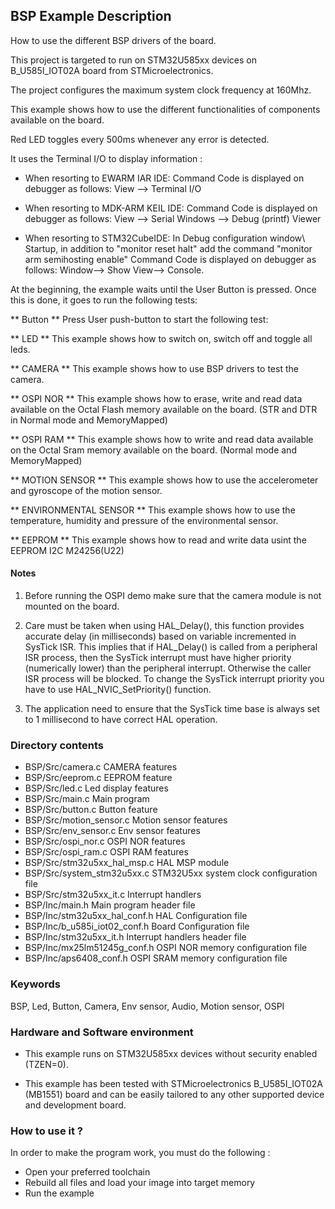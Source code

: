 ## <b>BSP Example Description</b>

How to use the different BSP drivers of the board.

This project is targeted to run on STM32U585xx devices on B_U585I_IOT02A board from STMicroelectronics.

The project configures the maximum system clock frequency at 160Mhz.

This example shows how to use the different functionalities of components available on the board.

Red LED toggles every 500ms whenever any error is detected.

It uses the Terminal I/O to display information : 

 - When resorting to EWARM IAR IDE:
   Command Code is displayed on debugger as follows: View --> Terminal I/O

 - When resorting to MDK-ARM KEIL IDE:
   Command Code is displayed on debugger as follows: View --> Serial Windows --> Debug (printf) Viewer
 
 - When resorting to STM32CubeIDE:
   In Debug configuration window\ Startup, in addition to "monitor reset halt" add the command "monitor arm semihosting enable"
   Command Code is displayed on debugger as follows: Window--> Show View--> Console.
   
At the beginning, the example waits until the User Button is pressed. Once 
this is done, it goes to run the following tests:

 ** Button ** 
Press User push-button to start the following test:

 ** LED **
This example shows how to switch on, switch off and toggle all leds.

 ** CAMERA **
This example shows how to use BSP drivers to test the camera.

 ** OSPI NOR **
This example shows how to erase, write and read data available on the Octal Flash memory
available on the board. (STR and DTR in Normal mode and MemoryMapped)

 ** OSPI RAM **
This example shows how to write and read data available on the Octal Sram memory
available on the board. (Normal mode and MemoryMapped)

 ** MOTION SENSOR **
This example shows how to use the accelerometer and gyroscope of the motion sensor.

 ** ENVIRONMENTAL SENSOR **
This example shows how to use the temperature, humidity and pressure of the environmental sensor.

 ** EEPROM **
This example shows how to read and write data usint the EEPROM I2C M24256(U22)

#### <b>Notes</b>

 1. Before running the OSPI demo make sure that the camera module is not mounted on the board.

 2. Care must be taken when using HAL_Delay(), this function provides accurate delay (in milliseconds)
      based on variable incremented in SysTick ISR. This implies that if HAL_Delay() is called from
      a peripheral ISR process, then the SysTick interrupt must have higher priority (numerically lower)
      than the peripheral interrupt. Otherwise the caller ISR process will be blocked.
      To change the SysTick interrupt priority you have to use HAL_NVIC_SetPriority() function.

 3. The application need to ensure that the SysTick time base is always set to 1 millisecond
      to have correct HAL operation.

### <b>Directory contents</b>

  - BSP/Src/camera.c               CAMERA features
  - BSP/Src/eeprom.c               EEPROM feature
  - BSP/Src/led.c                  Led display features
  - BSP/Src/main.c                 Main program
  - BSP/Src/button.c               Button feature
  - BSP/Src/motion_sensor.c        Motion sensor features
  - BSP/Src/env_sensor.c           Env sensor features
  - BSP/Src/ospi_nor.c             OSPI NOR features
  - BSP/Src/ospi_ram.c             OSPI RAM features
  - BSP/Src/stm32u5xx_hal_msp.c    HAL MSP module
  - BSP/Src/system_stm32u5xx.c     STM32U5xx system clock configuration file
  - BSP/Src/stm32u5xx_it.c         Interrupt handlers
  - BSP/Inc/main.h                 Main program header file
  - BSP/Inc/stm32u5xx_hal_conf.h   HAL Configuration file
  - BSP/Inc/b_u585i_iot02_conf.h   Board Configuration file
  - BSP/Inc/stm32u5xx_it.h         Interrupt handlers header file
  - BSP/Inc/mx25lm51245g_conf.h    OSPI NOR memory configuration file
  - BSP/Inc/aps6408_conf.h         OSPI SRAM memory configuration file

### <b>Keywords</b>

BSP, Led, Button, Camera, Env sensor, Audio, Motion sensor, OSPI 

### <b>Hardware and Software environment</b>  

  - This example runs on STM32U585xx devices without security enabled (TZEN=0).

  - This example has been tested with STMicroelectronics B_U585I_IOT02A (MB1551)
    board and can be easily tailored to any other supported device
    and development board.
  
### <b>How to use it ?</b>

In order to make the program work, you must do the following :

 - Open your preferred toolchain
 - Rebuild all files and load your image into target memory
 - Run the example

